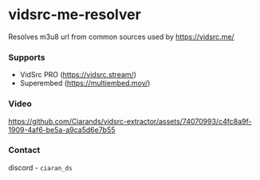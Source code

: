 # vidsrc-me-resolver
Resolves m3u8 url from common sources used by https://vidsrc.me/

### Supports
- VidSrc PRO (https://vidsrc.stream/)
- Superembed (https://multiembed.mov/)

### Video

https://github.com/Ciarands/vidsrc-extractor/assets/74070993/c4fc8a9f-1909-4af6-be5a-a9ca5d6e7b55

### Contact
discord - `ciaran_ds`
